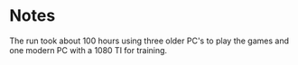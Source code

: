 # Notes

The run took about 100 hours using three older PC's to play the games and one
modern PC with a 1080 TI for training.
